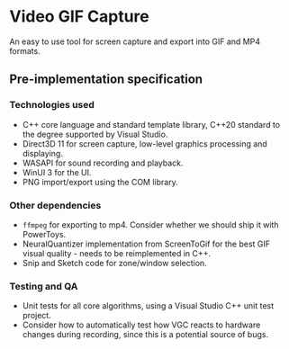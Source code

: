 # Video GIF Capture

An easy to use tool for screen capture and export into GIF and MP4 formats.

## Pre-implementation specification

### Technologies used
* C++ core language and standard template library, C++20 standard to the degree supported by Visual Studio.
* Direct3D 11 for screen capture, low-level graphics processing and displaying.
* WASAPI for sound recording and playback.
* WinUI 3 for the UI.
* PNG import/export using the COM library.

### Other dependencies
* `ffmpeg` for exporting to mp4. Consider whether we should ship it with PowerToys.
* NeuralQuantizer implementation from ScreenToGif for the best GIF visual quality - needs to be reimplemented in C++.
* Snip and Sketch code for zone/window selection.

### Testing and QA
* Unit tests for all core algorithms, using a Visual Studio C++ unit test project.
* Consider how to automatically test how VGC reacts to hardware changes during recording, since this is a potential source of bugs.
